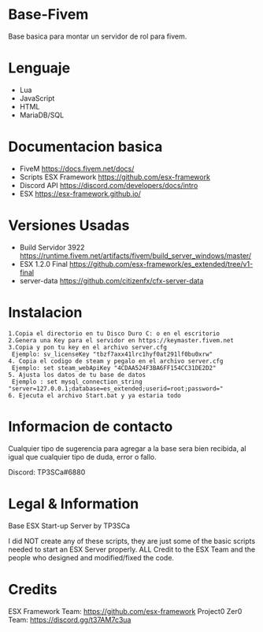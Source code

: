 # Base-Fivem

 Base basica para montar un servidor de rol para fivem.

# Lenguaje

 - Lua
 - JavaScript
 - HTML
 - MariaDB/SQL

# Documentacion basica

 - FiveM https://docs.fivem.net/docs/
 - Scripts ESX Framework https://github.com/esx-framework
 - Discord API https://discord.com/developers/docs/intro
 - ESX https://esx-framework.github.io/

# Versiones Usadas

 - Build Servidor 3922 https://runtime.fivem.net/artifacts/fivem/build_server_windows/master/
 - ESX 1.2.0 Final https://github.com/esx-framework/es_extended/tree/v1-final
 - server-data https://github.com/citizenfx/cfx-server-data

# Instalacion
```
1.Copia el directorio en tu Disco Duro C: o en el escritorio
2.Genera una Key para el servidor en https://keymaster.fivem.net
3.Copia y pon tu key en el archivo server.cfg
 Ejemplo: sv_licenseKey "tbzf7axx41lrc1hyf0at291lf0bu0xrw"
4. Copia el codigo de steam y pegalo en el archivo server.cfg
 Ejemplo: set steam_webApiKey "4CDAA524F3BA6FF154CC31DE2D2"
5. Ajusta los datos de tu base de datos
 Ejemplo : set mysql_connection_string "server=127.0.0.1;database=es_extended;userid=root;password="
6. Ejecuta el archivo Start.bat y ya estaria todo
```
# Informacion de contacto

Cualquier tipo de sugerencia para agregar a la base sera bien recibida, al igual que cualquier tipo de duda, error o fallo.

Discord: TP3SCa#6880

# Legal & Information

Base ESX Start-up Server by TP3SCa

I did NOT create any of these scripts, they are just some of the basic scripts needed to start an ESX Server properly. ALL Credit to the ESX Team and the people who designed and modified/fixed the code.

# Credits

ESX Framework Team: https://github.com/esx-framework
Project0 Zer0 Team: https://discord.gg/t37AM7c3ua
